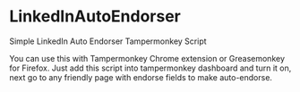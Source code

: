 # LinkedInAutoEndorser
Simple LinkedIn Auto Endorser Tampermonkey Script

You can use this with Tampermonkey Chrome extension or Greasemonkey for Firefox.
Just add this script into tampermonkey dashboard and turn it on, next go to any friendly page with endorse fields to make auto-endorse.

